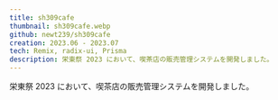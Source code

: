 ```yaml
---
title: sh309cafe
thumbnail: sh309cafe.webp
github: newt239/sh309cafe
creation: 2023.06 - 2023.07
tech: Remix, radix-ui, Prisma
description: 栄東祭 2023 において、喫茶店の販売管理システムを開発しました。
---
```


栄東祭 2023 において、喫茶店の販売管理システムを開発しました。